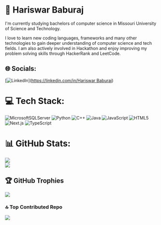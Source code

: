# 💫 Hariswar Baburaj
I'm currently studying bachelors of computer science in Missouri University of Science and Technology. 

I love to learn new coding languages, frameworks and many other technologies to gain deeper understanding of computer science and tech fields. I am also actively involved in Hackathon and enjoy improving my problem solving skills through HackerRank and LeetCode. 
## 🌐 Socials:
[![LinkedIn](https://img.shields.io/badge/LinkedIn-%230077B5.svg?logo=linkedin&logoColor=white)]([https://linkedin.com/in/Hariswar Baburaj](https://www.linkedin.com/in/hariswar-baburaj/)) 

# 💻 Tech Stack:
![MicrosoftSQLServer](https://img.shields.io/badge/Microsoft%20SQL%20Server-CC2927?style=for-the-badge&logo=microsoft%20sql%20server&logoColor=white) ![Python](https://img.shields.io/badge/python-3670A0?style=for-the-badge&logo=python&logoColor=ffdd54) ![C++](https://img.shields.io/badge/c++-%2300599C.svg?style=for-the-badge&logo=c%2B%2B&logoColor=white) ![Java](https://img.shields.io/badge/Java-ED8B00?style=for-the-badge&logo=openjdk&logoColor=white) ![JavaScript](https://img.shields.io/badge/JavaScript-F7DF1E?style=for-the-badge&logo=javascript&logoColor=000) ![HTML5](https://img.shields.io/badge/html5-%23E34F26.svg?style=for-the-badge&logo=html5&logoColor=white) ![Next.js](https://img.shields.io/badge/Next.js-ffffff?style=for-the-badge&logo=nextdotjs&logoColor=000000) ![TypeScript](https://img.shields.io/badge/TypeScript-3178C6?style=for-the-badge&logo=typescript&logoColor=white)


# 📊 GitHub Stats:
![](https://github-readme-streak-stats.herokuapp.com/?user=Hariswar&theme=dark&hide_border=false)<br/>
![](https://github-readme-stats.vercel.app/api/top-langs/?username=Hariswar&theme=dark&hide_border=false&include_all_commits=false&count_private=false&layout=compact)

## 🏆 GitHub Trophies
![](https://github-profile-trophy.vercel.app/?username=Hariswar&theme=radical&no-frame=false&no-bg=true&margin-w=4)

### 🔝 Top Contributed Repo
![](https://github-contributor-stats.vercel.app/api?username=Hariswar&limit=5&theme=dark&combine_all_yearly_contributions=true)

<!-- Proudly created with GPRM ( https://gprm.itsvg.in ) -->
